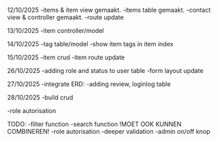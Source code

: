 12/10/2025
-items & item view gemaakt.
-items table gemaakt.
-contact view & controller gemaakt.
-route update

13/10/2025
-item controller/model

14/10/2025
-tag table/model
-show item tags in item index

15/10/2025
-item crud
-item route update

26/10/2025 
-adding role and status to user table
-form layout update

27/10/2025
-integrate ERD:
    -adding review, loginlog table

28/10/2025
-build crud

-role autorisation



TODO:
-filter function
-search function !MOET OOK KUNNEN COMBINEREN!
-role autorisation
-deeper validation
-admin on/off knop
